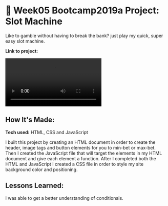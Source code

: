 # 🎰 Week05 Bootcamp2019a Project: Slot Machine

Like to gamble without having to break the bank? just play my quick, super easy slot machine.

**Link to project:**

![alt tag](slotmachine.mov)

## How It's Made:

**Tech used:** HTML, CSS and JavaScript


I built this project by creating an HTML document in order to create the header, image tags and button elements for you to min-bet or max-bet. Then I created the JavaScript file that will target the elements in my HTML document and give each element a function. After I completed both the HTML and JavaScript I created a CSS file in order to style my site background color and positioning.


## Lessons Learned:

I was able to get a better understanding of conditionals.
